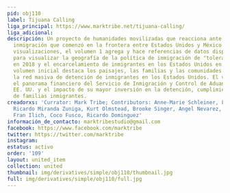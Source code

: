 ```yaml
---
pid: obj110
label: Tijuana Calling
liga_principal: https://www.marktribe.net/tijuana-calling/
liga_adicional: 
descripción: Un proyecto de humanidades movilizadas que reacciona ante la crisis de
  inmigración que comenzó en la frontera entre Estados Unidos y México. Este crea
  visualizaciones, el volumen 1 agrega y hace referencias de datos disponibles públicamente
  para visualizar la geografía de la política de inmigración de "tolerancia cero"
  en 2018 y el encarcelamiento de inmigrantes en los Estados Unidos en general. Este
  volumen inicial destaca los paisajes, las familias y las comunidades afectadas por
  la red masiva de detención de inmigrantes en los Estados Unidos. El volumen 2 explora
  el panorama financiero del Servicio de Inmigración y Control de Aduanas (ICE) de
  EE. UU. y el impacto de su mayor inversión en la detención, cumplimiento y deportación
  de familias inmigrantes.
creadorxs: 'Currator: Mark Tribe; Contributors: Anne-Marie Schleiner, Luis Hernandez,
  Ricardo Miranda Zuniga, Kurt Olmstead, Brooke Singer, Angel Nevarez, Alex Rivera,
  Fran Ilich, Coco Fusco, Ricardo Dominguez'
información_de_contacto: marktribestudio@gmail.com
facebook: https://www.facebook.com/marktribe
twitter: https://twitter.com/marktribe
instagram: 
estatus: activo
order: '109'
layout: united_item
collection: united
thumbnail: img/derivatives/simple/obj110/thumbnail.jpg
full: img/derivatives/simple/obj110/full.jpg
---
```

